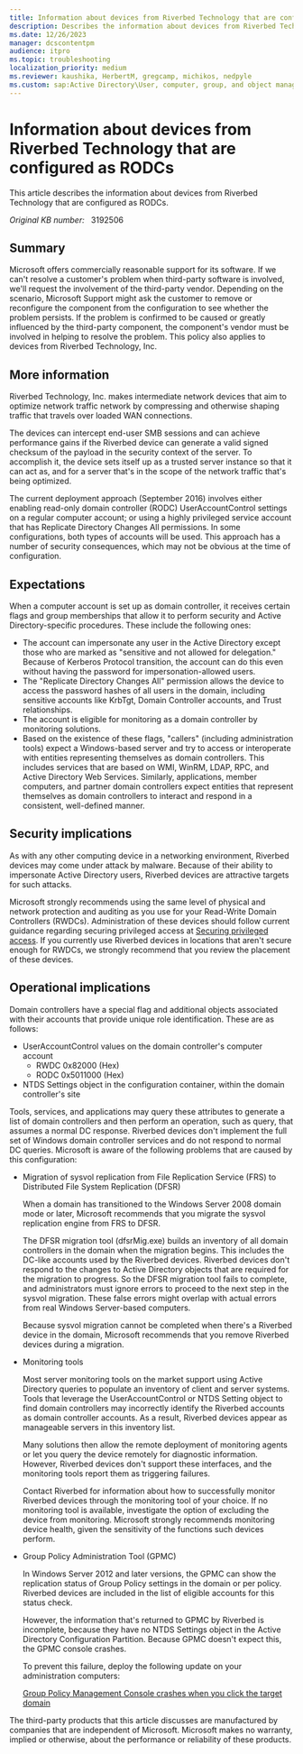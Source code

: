 ```yaml
---
title: Information about devices from Riverbed Technology that are configured as RODCs
description: Describes the information about devices from Riverbed Technology that are configured as RODCs.
ms.date: 12/26/2023
manager: dcscontentpm
audience: itpro
ms.topic: troubleshooting
localization_priority: medium
ms.reviewer: kaushika, HerbertM, gregcamp, michikos, nedpyle
ms.custom: sap:Active Directory\User, computer, group, and object management, csstroubleshoot
---
```

# Information about devices from Riverbed Technology that are configured as RODCs

This article describes the information about devices from Riverbed Technology that are configured as RODCs.

_Original KB number:_ &nbsp; 3192506

## Summary  

Microsoft offers commercially reasonable support for its software. If we can't resolve a customer's problem when third-party software is involved, we'll request the involvement of the third-party vendor. Depending on the scenario, Microsoft Support might ask the customer to remove or reconfigure the component from the configuration to see whether the problem persists. If the problem is confirmed to be caused or greatly influenced by the third-party component, the component's vendor must be involved in helping to resolve the problem. This policy also applies to devices from Riverbed Technology, Inc.

## More information

Riverbed Technology, Inc. makes intermediate network devices that aim to optimize network traffic network by compressing and otherwise shaping traffic that travels over loaded WAN connections.

The devices can intercept end-user SMB sessions and can achieve performance gains if the Riverbed device can generate a valid signed checksum of the payload in the security context of the server. To accomplish it, the device sets itself up as a trusted server instance so that it can act as, and for a server that's in the scope of the network traffic that's being optimized.

The current deployment approach (September 2016) involves either enabling read-only domain controller (RODC) UserAccountControl settings on a regular computer account; or using a highly privileged service account that has Replicate Directory Changes All permissions. In some configurations, both types of accounts will be used. This approach has a number of security consequences, which may not be obvious at the time of configuration.

## Expectations

When a computer account is set up as domain controller, it receives certain flags and group memberships that allow it to perform security and Active Directory-specific procedures. These include the following ones:

- The account can impersonate any user in the Active Directory except those who are marked as "sensitive and not allowed for delegation." Because of Kerberos Protocol transition, the account can do this even without having the password for impersonation-allowed users.
- The "Replicate Directory Changes All" permission allows the device to access the password hashes of all users in the domain, including sensitive accounts like KrbTgt, Domain Controller accounts, and Trust relationships.
- The account is eligible for monitoring as a domain controller by monitoring solutions.
- Based on the existence of these flags, "callers" (including administration tools) expect a Windows-based server and try to access or interoperate with entities representing themselves as domain controllers. This includes services that are based on WMI, WinRM, LDAP, RPC, and Active Directory Web Services. Similarly, applications, member computers, and partner domain controllers expect entities that represent themselves as domain controllers to interact and respond in a consistent, well-defined manner.

## Security implications

As with any other computing device in a networking environment, Riverbed devices may come under attack by malware. Because of their ability to impersonate Active Directory users, Riverbed devices are attractive targets for such attacks.

Microsoft strongly recommends using the same level of physical and network protection and auditing as you use for your Read-Write Domain Controllers (RWDCs). Administration of these devices should follow current guidance regarding securing privileged access at [Securing privileged access](/security/compass/overview). If you currently use Riverbed devices in locations that aren't secure enough for RWDCs, we strongly recommend that you review the placement of these devices.

## Operational implications

Domain controllers have a special flag and additional objects associated with their accounts that provide unique role identification. These are as follows:

- UserAccountControl values on the domain controller's computer account
  - RWDC 0x82000 (Hex)
  - RODC 0x5011000 (Hex)
- NTDS Settings  object in the configuration container, within the domain controller's site

Tools, services, and applications may query these attributes to generate a list of domain controllers and then perform an operation, such as query, that assumes a normal DC response. Riverbed devices don't implement the full set of Windows domain controller services and do not respond to normal DC queries. Microsoft is aware of the following problems that are caused by this configuration:

- Migration of sysvol replication from File Replication Service (FRS) to Distributed File System Replication (DFSR)

    When a domain has transitioned to the Windows Server 2008 domain mode or later, Microsoft recommends that you migrate the sysvol replication engine from FRS to DFSR.

    The DFSR migration tool (dfsrMig.exe) builds an inventory of all domain controllers in the domain when the migration begins. This includes the DC-like accounts used by the Riverbed devices. Riverbed devices don't respond to the changes to Active Directory objects that are required for the migration to progress. So the DFSR migration tool fails to complete, and administrators must ignore errors to proceed to the next step in the sysvol migration. These false errors might overlap with actual errors from real Windows Server-based computers.

    Because sysvol migration cannot be completed when there's a Riverbed device in the domain, Microsoft recommends that you remove Riverbed devices during a migration.

- Monitoring tools

    Most server monitoring tools on the market support using Active Directory queries to populate an inventory of client and server systems. Tools that leverage the UserAccountControl or NTDS Setting object to find domain controllers may incorrectly identify the Riverbed accounts as domain controller accounts. As a result, Riverbed devices appear as manageable servers in this inventory list.

    Many solutions then allow the remote deployment of monitoring agents or let you query the device remotely for diagnostic information. However, Riverbed devices don't support these interfaces, and the monitoring tools report them as triggering failures.

    Contact Riverbed for information about how to successfully monitor Riverbed devices through the monitoring tool of your choice. If no monitoring tool is available, investigate the option of excluding the device from monitoring. Microsoft strongly recommends monitoring device health, given the sensitivity of the functions such devices perform.

- Group Policy Administration Tool (GPMC)

    In Windows Server 2012 and later versions, the GPMC can show the replication status of Group Policy settings in the domain or per policy. Riverbed devices are included in the list of eligible accounts for this status check.

    However, the information that's returned to GPMC by Riverbed is incomplete, because they have no NTDS Settings object in the Active Directory Configuration Partition. Because GPMC doesn't expect this, the GPMC console crashes.

    To prevent this failure, deploy the following update on your administration computers:

    [Group Policy Management Console crashes when you click the target domain](https://support.microsoft.com/help/2928427)

The third-party products that this article discusses are manufactured by companies that are independent of Microsoft. Microsoft makes no warranty, implied or otherwise, about the performance or reliability of these products.
